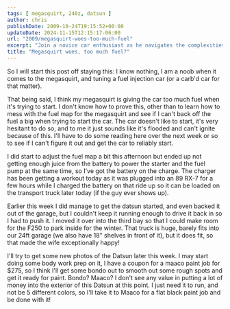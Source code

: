 ```yaml
---
tags: [ megasquirt, 240z, datsun ]
author: chris
publishDate: 2009-10-24T19:15:52+00:00
updateDate: 2024-11-15T12:15:17-06:00
url: "2009/megasquirt-woes-too-much-fuel"
excerpt: "Join a novice car enthusiast as he navigates the complexities of fuel injection tuning, charges a car battery, and preps his Datsun for a new paint jo..."
title: "Megasquirt woes, too much fuel?"
---
```


So I will start this post off staying this: I know nothing, I am a noob when it comes to the megasquirt, and tuning a fuel injection car (or a carb'd car for that matter). 

That being said, I think my megasquirt is giving the car too much fuel when it's trying to start. I don't know how to prove this, other than to learn how to mess with the fuel map for the megasquirt and see if I can't back off the fuel a big when trying to start the car. The car doesn't like to start, it's very hesitant to do so, and  to me it just sounds like it's flooded and can't ignite because of this. I'll have to do some reading here over the next week or so to see if I can't figure it out and get the car to reliably start.

I did start to adjust the fuel map a bit this afternoon but ended up not getting enough juice from the battery to power the starter and the fuel pump at the same time, so I've got the battery on the charge. The charger has been getting a workout today as it was plugged into an 89 RX-7 for a few hours while I charged the battery on that ride up so it can be loaded on the transport truck later today (if the guy ever shows up).

Earlier this week I did manage to get the datsun started, and even backed it out of the garage, but I couldn't keep it running enough to drive it back in so I had to push it. I moved it over into the third bay so that I could make room for the F250 to park inside for the winter. That truck is huge, barely fits into our 24ft garage (we also have 18" shelves in front of it), but it does fit, so that made the wife exceptionally happy!

I'll try to get some new photos of the Datsun later this week. I may start doing some body work prep on it, I have a coupon for a maaco paint job for $275, so I think I'll get some bondo out to smooth out some rough spots and get it ready for paint. Bondo? Maaco? I don't see any value in putting a lot of money into the exterior of this Datsun at this point. I just need it to run, and not be 5 different colors, so I'll take it to Maaco for a flat black paint job and be done with it!
